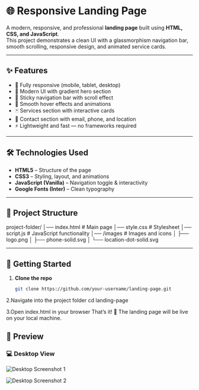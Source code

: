 # 🌐 Responsive Landing Page

A modern, responsive, and professional **landing page** built using **HTML, CSS, and JavaScript**.  
This project demonstrates a clean UI with a glassmorphism navigation bar, smooth scrolling, responsive design, and animated service cards.

---

## ✨ Features
- 📱 Fully responsive (mobile, tablet, desktop)  
- 🌈 Modern UI with gradient hero section  
- 🧭 Sticky navigation bar with scroll effect  
- 🎨 Smooth hover effects and animations  
- 🃏 Services section with interactive cards  
- 📩 Contact section with email, phone, and location  
- ⚡ Lightweight and fast — no frameworks required  

---

## 🛠️ Technologies Used
- **HTML5** – Structure of the page  
- **CSS3** – Styling, layout, and animations  
- **JavaScript (Vanilla)** – Navigation toggle & interactivity  
- **Google Fonts (Inter)** – Clean typography  

---

## 📂 Project Structure
project-folder/
│── index.html # Main page
│── style.css # Stylesheet
│── script.js # JavaScript functionality
│── /images # Images and icons
│ ├── logo.png
│ ├── phone-solid.svg
│ └── location-dot-solid.svg


---

## 🚀 Getting Started

1. **Clone the repo**
   ```bash
   git clone https://github.com/your-username/landing-page.git
2.Navigate into the project folder
cd landing-page

3.Open index.html in your browser
That’s it! 🎉 The landing page will be live on your local machine.


## 📸 Preview

### 💻 Desktop View
![Desktop Screenshot 1](images\Screenshot2.png)

![Desktop Screenshot 2](images\Screenshot2.png)
